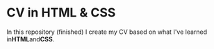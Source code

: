# CV in HTML & CSS

In this repository (finished) I create my CV based on what I've learned in**HTML**and**CSS**.
